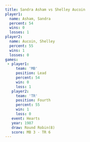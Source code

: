 ```yaml
---
title: Sandra Asham vs Shelley Aucoin
player1:               
  name: Asham, Sandra  
  percent: 54          
  wins: 0              
  losses: 1            
player2:               
  name: Aucoin, Shelley
  percent: 55          
  wins: 1              
  losses: 0            
games:
 - player1:        
     team: 'MB'    
     position: Lead
     percent: 54   
     win: 0        
     loss: 1       
   player2:          
     team: 'TR'      
     position: Fourth
     percent: 55     
     win: 1          
     loss: 0         
   event: Hearts       
   year: 1987          
   draw: Round Robin(8)
   score: MB 3 - TR 6  
---
```

